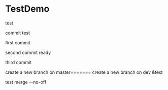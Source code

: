 # TestDemo

test

commit test

first commit

second commit ready

third commit


create a new branch on master=======
create a new branch on dev &test

test merge --no-off